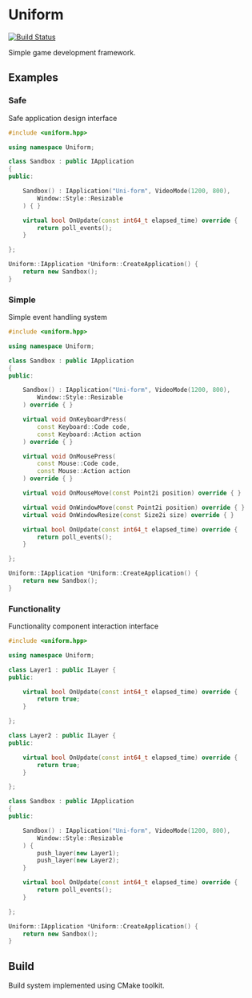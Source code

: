 # Uniform
[![Build Status](https://travis-ci.org/beryll1um/Uniform.svg?branch=master)](https://travis-ci.org/beryll1um/Uniform.svg?branch=master)

Simple game development framework.

## Examples
### Safe
Safe application design interface
```cpp
#include <uniform.hpp>

using namespace Uniform;

class Sandbox : public IApplication
{
public:

    Sandbox() : IApplication("Uni-form", VideoMode(1200, 800),
        Window::Style::Resizable
    ) { }

    virtual bool OnUpdate(const int64_t elapsed_time) override {
        return poll_events();
    }

};

Uniform::IApplication *Uniform::CreateApplication() {
    return new Sandbox();
}
```

### Simple
Simple event handling system
```cpp
#include <uniform.hpp>

using namespace Uniform;

class Sandbox : public IApplication
{
public:

    Sandbox() : IApplication("Uni-form", VideoMode(1200, 800),
        Window::Style::Resizable
    ) override { }

    virtual void OnKeyboardPress(
        const Keyboard::Code code,
        const Keyboard::Action action
    ) override { }

    virtual void OnMousePress(
        const Mouse::Code code,
        const Mouse::Action action
    ) override { }

    virtual void OnMouseMove(const Point2i position) override { }

    virtual void OnWindowMove(const Point2i position) override { }
    virtual void OnWindowResize(const Size2i size) override { }

    virtual bool OnUpdate(const int64_t elapsed_time) override {
        return poll_events();
    }

};

Uniform::IApplication *Uniform::CreateApplication() {
    return new Sandbox();
}
```

### Functionality
Functionality component interaction interface
```cpp
#include <uniform.hpp>

using namespace Uniform;

class Layer1 : public ILayer {
public:

    virtual bool OnUpdate(const int64_t elapsed_time) override {
        return true;
    }

};

class Layer2 : public ILayer {
public:

    virtual bool OnUpdate(const int64_t elapsed_time) override {
        return true;
    }

};

class Sandbox : public IApplication
{
public:

    Sandbox() : IApplication("Uni-form", VideoMode(1200, 800),
        Window::Style::Resizable
    ) {
        push_layer(new Layer1);
        push_layer(new Layer2);
    }

    virtual bool OnUpdate(const int64_t elapsed_time) override {
        return poll_events();
    }

};

Uniform::IApplication *Uniform::CreateApplication() {
    return new Sandbox();
}
```

## Build
Build system implemented using CMake toolkit.